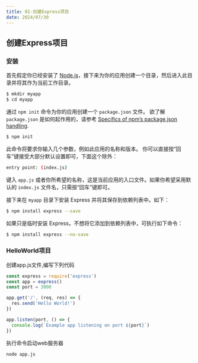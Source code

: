 ```yaml
---
title: 01-创建Express项目
date: 2024/07/30
---
```




## 创建Express项目

### 安装

首先假定你已经安装了 [Node.js](https://nodejs.org/)，接下来为你的应用创建一个目录，然后进入此目录并将其作为当前工作目录。

```bash
$ mkdir myapp
$ cd myapp
```

通过 `npm init` 命令为你的应用创建一个 `package.json` 文件。 欲了解 `package.json` 是如何起作用的，请参考 [Specifics of npm’s package.json handling](https://docs.npmjs.com/files/package.json).

```bash
$ npm init
```

此命令将要求你输入几个参数，例如此应用的名称和版本。 你可以直接按“回车”键接受大部分默认设置即可，下面这个除外：

```bash
entry point: (index.js)
```

键入 `app.js` 或者你所希望的名称，这是当前应用的入口文件。如果你希望采用默认的 `index.js` 文件名，只需按“回车”键即可。

接下来在 `myapp` 目录下安装 Express 并将其保存到依赖列表中。如下：

```bash
$ npm install express --save
```

如果只是临时安装 Express，不想将它添加到依赖列表中，可执行如下命令：

```bash
$ npm install express --no-save
```

### HelloWorld项目

创建app.js文件,编写下列代码

```javascript
const express = require('express')
const app = express()
const port = 3000

app.get('/', (req, res) => {
  res.send('Hello World!')
})

app.listen(port, () => {
  console.log(`Example app listening on port ${port}`)
})
```

执行命令启动web服务器 

`node app.js`





